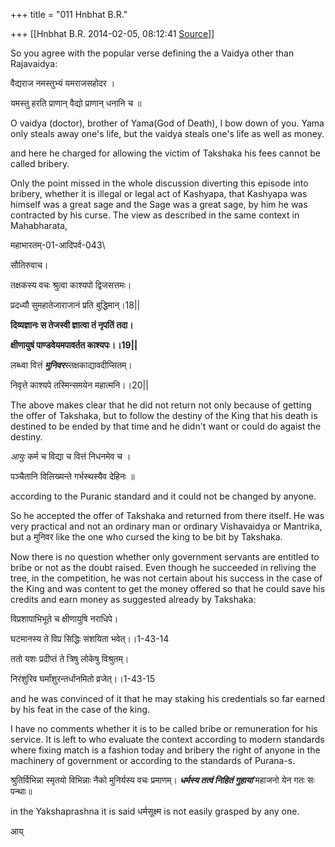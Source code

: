+++
title = "011 Hnbhat B.R."

+++
[[Hnbhat B.R.	2014-02-05, 08:12:41 [Source](https://groups.google.com/g/samskrita/c/nBMCx94X0W8)]]



So you agree with the popular verse defining the a Vaidya other than Rajavaidya:

  

वैद्यराज नमस्तुभ्यं यमराजसहोदर ।

यमस्तु हरति प्राणान् वैद्यो प्राणान् धनानि च ॥

  

O vaidya (doctor), brother of Yama(God of Death), I bow down of you. Yama only steals away one's life, but the vaidya steals one's life as well as money.

  

and here he charged for allowing the victim of Takshaka his fees cannot be called bribery.

  

Only the point missed in the whole discussion diverting this episode into bribery, whether it is illegal or legal act of Kashyapa, that Kashyapa was himself was a great sage and the Sage was a great sage, by him he was contracted by his curse. The view as described in the same context in Mahabharata,

  

  

महाभारतम्-01-आदिपर्व-043\\  

सौतिरुवाच।

  

तक्षकस्य वचः श्रुत्वा काश्यपो द्विजसत्तमः।

प्रदध्यौ सुमहातेजाराजानं प्रति बुद्धिमान्।18\|\|

  

**दिव्यज्ञानः स तेजस्वी ज्ञात्वा तं नृपतिं तदा।**

**क्षीणायुषं पाण्डवेयमपावर्तत काश्यपः।।19\|\|**

  

लब्ध्वा वित्तं ***मुनिवर***स्तक्षकाद्यावदीप्सितम्।  

निवृत्ते काश्यपे तस्मिन्समयेन महात्मनि।।20\|\|

  

The above makes clear that he did not return not only because of getting the offer of Takshaka, but to follow the destiny of the King that his death is destined to be ended by that time and he didn't want or could do agaist the destiny. 

  

*आयुः* कर्म च विद्या च वित्तं निधनमेव च ।

पञ्चैतानि विलिख्यन्ते गर्भस्थस्यैव देहिनः ॥

  

according to the Puranic standard and it could not be changed by anyone.

  

So he accepted the offer of Takshaka and returned from there itself. He was very practical and not an ordinary man or ordinary Vishavaidya or Mantrika, but a मुनिवर like the one who cursed the king to be bit by Takshaka.

  

Now there is no question whether only government servants are entitled to bribe or not as the doubt raised. Even though he succeeded in reliving the tree, in the competition, he was not certain about his success in the case of the King and was content to get the money offered so that he could save his credits and earn money as suggested already by Takshaka:

  

विप्रशापाभिभूते च क्षीणायुषि नराधिपे।

घटमानस्य ते विप्र सिद्धिः संशयिता भवेत्।।1-43-14

ततो यशः प्रदीप्तं ते त्रिषु लोकेषु विश्रुतम्।

निरंशुरिव घर्मांशुरन्तर्धानमितो व्रजेत्।।1-43-15

  

and he was convinced of it that he may staking his credentials so far earned by his feat in the case of the king.

  

I have no comments whether it is to be called bribe or remuneration for his service. It is left to who evaluate the context according to modern standards where fixing match is a fashion today and bribery the right of anyone in the machinery of government or according to the standards of Purana-s.

  

श्रुतिर्विभिन्ना स्मृतयो विभिन्नाः नैको मुनिर्यस्य वचः प्रमाणम्। ***धर्मस्य तत्वं निहितं गुहायां*** महाजनो येन गतः सः पन्थाः॥  

  

in the Yakshaprashna it is said धर्मसूक्ष्म is not easily grasped by any one.  

  

  

  

  

  

  

  

  

  

  

आय्

  

  

  

  

